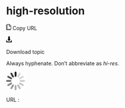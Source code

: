 ﻿# high-resolution

![Copy URL](media/high-resolution/Copy.png)
Copy URL

![Download](media/high-resolution/Download.png)

Download topic

Always hyphenate. Don’t abbreviate as *hi-res*. 

![In progress](media/high-resolution/activity-large.gif)

URL :
